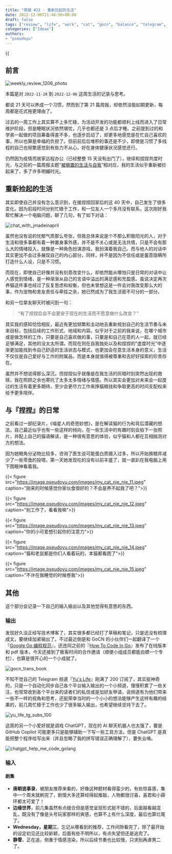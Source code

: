```yaml
---
title: "周报 #21 - 重新捡起的生活"
date: 2022-12-06T21:48:50+08:00
draft: false
tags: ["review", "life", "work", "cat", "gocn", "balance", "telegram", "chatgpt"]
categories: ["Ideas"]
authors:
- "pseudoyu"
---
```


{{<audio src="audios/here_after_us.mp3" caption="《后来的我们 - 五月天》" >}}

## 前言

![weekly_review_1206_photo](https://image.pseudoyu.com/images/weekly_review_1206_photo.png)

本篇是对 `2022-11-28` 到 `2022-12-06` 这周生活的记录与思考。

都说 21 天可以养成一个习惯，然而到了第 21 篇周报，却依然没能如期更新，每周都是花式拖更理由了。

过去的一周工作上其实算不上多忙碌，为活动开发的功能都顺利上线而进入了日常维护阶段，但是睡眠状况依然堪忧，几乎也都还是 3 点后才睡。之前提到过的和学弟一起做的项目筹备得差不多，也逐步启动了，却更多地感觉是在忙自己喜欢的事，所以也算是幸福的负担了。但前前后后堆积的事还是不少，即使是习惯了多线程的自己也频繁感觉到有些力不从心，好在身体健康状况感觉还行。

仍然因为疫情而居家远程办公（已经整整 15 天没有出门了），继续和捏捏共度时光，与之前的一篇周报主题“[被搁置的生活与自我](https://www.pseudoyu.com/en/2022/10/09/weekly_review_20221009/)”相对应，我的生活似乎重新被捡起来了，多了许多明媚时光。

## 重新捡起的生活

其实即使自己并没有怎么意识到，在接捏捏回家后的这 40 天中，自己发生了很多变化。因为前段时间分别忙碌于工作，和一位友人一个多月没有联系，这次刚好我帮忙解决一个电脑问题，聊了几句，有了如下对话：

![chat_with_jmadeinapril](https://image.pseudoyu.com/images/chat_with_jmadeinapril.png)

虽然也没有说的忧郁气质那么夸张，但我总体来说是个不那么积极阳光的人，对于生活和很多事都有着一种置身事外感，并不是不关心或是无法共情，只是不会有那么大的情绪投入，就像是一种角色扮演游戏，我扮演着我自己。而与他人的对话中其实更加不会过多展现自己的内心部分，同样，并不是因为不信任或是蓄意隐瞒所打造什么人设，只是不习惯。

而现在，即使自己好像并没有刻意改变什么，却依然能从哪怕只是日常的对话中让人感觉到情绪，是一种渐渐从自己的言语中溢出的满足感和充盈感。虽说决定再次养猫这件事也经过了反复思虑和权衡，但也未曾想这是一件会对我改变那么大的事，作为宠物和舍友责任与牵挂之余，她已然成为了我生活密不可分的一部分。

和另一位挚友聊天时被问到一句：

> “有了捏捏后会不会更安于现在的生活而不愿意做什么改变？”

其实我的感知恰恰相反，最近有更加频繁和主动地去重新规划自己的生活节奏与未来目标，包括后续的工作形式、地域和内容。似乎对于之前的我来说，在哪个城市或是做怎样的工作，只要是自己喜欢做的事，只要是和自己在意的人一起，就已经足够满足，其他的没太太所谓。而现在则在自我独处以及和捏捏的“虚度时光”中逐渐更加能找到令自己舒适的生活状态与模式，也更加会在意生活本身的意义，生活不仅仅是自己爱好与工作的附属品，而是本身就值得被尊重和去好好探索的珍贵存在。

虽然并不想说得那么深沉，但捏捏似乎就像是在我生活的灰暗时刻突然出现的救赎，我在照顾之余也寄托了太多太多情绪与情感。所以其实会更加对未来会一起度过的生活有着更多期待，至少会更尽力工作来挣猫粮钱和争取更高的时间支配权来给予更多陪伴。

## 与『捏捏』的日常

之前看过一部纪录片，《喵星人的奇思妙想》，是在解读猫的行为和背后潜藏的想法，自己最近似乎也有一些这样的倾向，在一些生活中的有趣时刻会拍下一张照片，并配上自己的猫语解读，是一种很有意思的体验，似乎猫和人都在互相揣测对方的想法。

因为她眼角分泌物比较多，咨询了医生说可能蛋白质摄入过多，所以开始换粮并减少了一些零食的投喂，第一天她发现吃的没有以前丰盛了，就一直趴在我电脑上用下图眼神看着我。

{{< figure src="https://image.pseudoyu.com/images/my_cat_nie_nie_11.jpeg" caption="刚来的时候感觉你家伙食很好的？不会是养不起我了吧？">}}

{{< figure src="https://image.pseudoyu.com/images/my_cat_nie_nie_12.jpeg" caption="别工作了，看看我嘛">}}

{{< figure src="https://image.pseudoyu.com/images/my_cat_nie_nie_13.jpeg" caption="你的小可爱想引起你的注意力">}}

{{< figure src="https://image.pseudoyu.com/images/my_cat_nie_nie_14.jpeg" caption="猫和老鼠都是你们人看着玩的，本猫都看困了">}}

{{< figure src="https://image.pseudoyu.com/images/my_cat_nie_nie_15.jpeg" caption="不许在我睡觉的时候卷我">}}

## 其他

这个部分会记录一下自己的输入输出以及其他觉得有意思的东西。

### 输出

发现好久没正经写技术博客了，其实很多都已经打了草稿和笔记，只是还没有梳理成文，要继续加紧输出了。不过最近倒是和 GoCN 的小伙伴们一起翻译了一个 『[Google Go 编程规范](https://gocn.github.io/styleguide/)』，还连同之前的『[How To Code In Go](https://gocn.github.io/How-To-Code-in-Go/)』发布了在线版本和 pdf 版本，今天还接到了极客时间的合作邀请（顺便小组成员都能白嫖一个专栏），也算是很开心的一个小成就了。

![gocn_trans_book](https://image.pseudoyu.com/images/gocn_trans_book.png)

不知不觉自己的 Telegram 频道『[Yu's Life](https://t.me/pseudoyulife)』刚满了 200 订阅了，其实挺神奇的，只是一个自动化同步自己各个平台输入输出的一个小频道，慢慢积累了一些关注，也常常收到各个平台来的读者们的私信或是加好友申请，说频道有为他们带来一些不一样的视角和思考，还挺荣幸当时的一个小小的想法能够产生这样有趣的结果的，前几周忙碌于工作也少了很多输入输出，也希望继续坚持下去了。

![yu_life_tg_subs_100](https://image.pseudoyu.com/images/yu_life_tg_subs_100.png)

这周的另一个小爱好就是调戏 ChatGPT，现在的 AI 聊天机器人也太强了，要是 GitHub Copilot 可能更多只是能够辅助一下写一些工具方法，但是 ChatGPT 是真能把整个程序给写出来（并且忽略了我的拼写错误正确理解了），要失业咯。

![chatgpt_help_me_code_golang](https://image.pseudoyu.com/images/chatgpt_help_me_code_golang.png)

### 输入

#### 剧集

- **唐朝诡事录**，被朋友推荐来看的，好像这种题材看得蛮少的，有些惊喜感，集中一个周末就刷完了，剧情大多还算经得起推敲，人物都很讨喜，喜君和小薛环都太可爱了！
- **边缘世界**，前几集虽然有点缝合但是感觉呈现形式挺不错的，后面越看越混乱，既没有了像是头号玩家那样的爽感，也算不上有什么深度，最后也算烂尾了。
- **Wednesday，星期三**，忘记从哪看到的推荐，工作间隙看完了，除了最开始的设定初见还比较新颖，后面有些不明所以，有点失望但还是追完了。
- **静雪**，正在追，侧重于情感渲染，所以后续节奏也比较慢，只求别再虐男二了。
